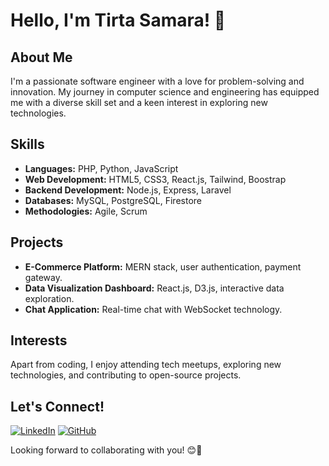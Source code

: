 # Hello, I'm Tirta Samara! 👋

## About Me

I'm a passionate software engineer with a love for problem-solving and innovation. My journey in computer science and engineering has equipped me with a diverse skill set and a keen interest in exploring new technologies.

## Skills

- **Languages:** PHP, Python, JavaScript
- **Web Development:** HTML5, CSS3, React.js, Tailwind, Boostrap
- **Backend Development:** Node.js, Express, Laravel
- **Databases:** MySQL, PostgreSQL, Firestore
- **Methodologies:** Agile, Scrum

## Projects

- **E-Commerce Platform:** MERN stack, user authentication, payment gateway.
- **Data Visualization Dashboard:** React.js, D3.js, interactive data exploration.
- **Chat Application:** Real-time chat with WebSocket technology.

## Interests

Apart from coding, I enjoy attending tech meetups, exploring new technologies, and contributing to open-source projects.

## Let's Connect!

[![LinkedIn](https://img.shields.io/badge/LinkedIn-Tirta_Samara-blue?style=flat-square&logo=linkedin)](https://www.linkedin.com/in/tirtasamara/)
[![GitHub](https://img.shields.io/badge/GitHub-Tirta71-darkgreen?style=flat-square&logo=github)](https://github.com/Tirta71)

Looking forward to collaborating with you! 😊🚀
